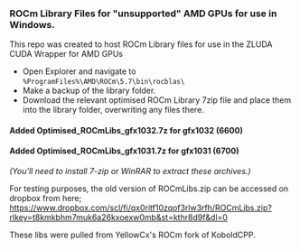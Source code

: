 ### ROCm Library Files for "unsupported" AMD GPUs for use in Windows.

This repo was created to host ROCm Library files for use in the ZLUDA CUDA Wrapper for AMD GPUs  

- Open Explorer and navigate to  `%ProgramFiles%\AMD\ROCm\5.7\bin\rocblas\`  
- Make a backup of the library folder.  
- Download the relevant optimised ROCm Library 7zip file and place them into the library folder, overwriting any files there.  

#### Added Optimised_ROCmLibs_gfx1032.7z for gfx1032 (6600)
#### Added Optimised_ROCmLibs_gfx1031.7z for gfx1031 (6700)

_(You'll need to install 7-zip or WinRAR to extract these archives.)_

For testing purposes, the old version of ROCmLibs.zip can be accessed on dropbox from here;  
https://www.dropbox.com/scl/fi/qx0ritf10zqof3rlw3rfh/ROCmLibs.zip?rlkey=t8kmkbhm7muk6a26kxoexw0mb&st=kthr8d9f&dl=0  

These libs were pulled from YellowCx's ROCm fork of KoboldCPP.
